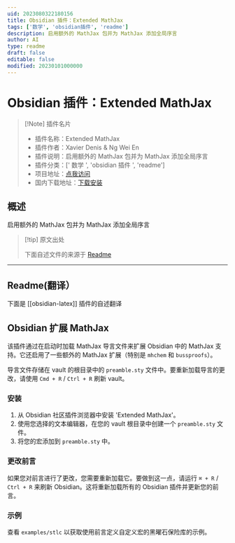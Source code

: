 ```yaml
---
uid: 2023080322180156
title: Obsidian 插件：Extended MathJax
tags: ['数学', 'obsidian插件', 'readme']
description: 启用额外的 MathJax 包并为 MathJax 添加全局序言
author: AI
type: readme
draft: false
editable: false
modified: 20230101000000
---
```


# Obsidian 插件：Extended MathJax

> [!Note] 插件名片
> - 插件名称：Extended MathJax
> - 插件作者：Xavier Denis & Ng Wei En
> - 插件说明：启用额外的 MathJax 包并为 MathJax 添加全局序言
> - 插件分类：[' 数学 ', 'obsidian 插件 ', 'readme']
> - 项目地址：[点我访问](https://github.com/wei2912/obsidian-latex)
> - 国内下载地址：[下载安装](https://pkmer.cn/products/plugin/pluginMarket/?obsidian-latex)

## 概述

启用额外的 MathJax 包并为 MathJax 添加全局序言

> [!tip] 原文出处
>
>下面自述文件的来源于 [Readme](https://ghproxy.net/https://raw.githubusercontent.com/wei2912/obsidian-latex/master/README.md)
>

---

## Readme(翻译）

下面是 [[obsidian-latex]] 插件的自述翻译

## Obsidian 扩展 MathJax

该插件通过在启动时加载 MathJax 导言文件来扩展 Obsidian 中的 MathJax 支持。它还启用了一些额外的 MathJax 扩展（特别是 `mhchem` 和 `bussproofs`）。

导言文件存储在 vault 的根目录中的 `preamble.sty` 文件中。要重新加载导言的更改，请使用 `Cmd + R` / `Ctrl + R` 刷新 vault。

### 安装

1. 从 Obsidian 社区插件浏览器中安装 'Extended MathJax'。
2. 使用您选择的文本编辑器，在您的 vault 根目录中创建一个 `preamble.sty` 文件。
3. 将您的宏添加到 `preamble.sty` 中。

### 更改前言

如果您对前言进行了更改，您需要重新加载它。要做到这一点，请运行 `⌘ + R` / `Ctrl + R` 来刷新 Obsidian。这将重新加载所有的 Obsidian 插件并更新您的前言。

### 示例

查看 `examples/stlc` 以获取使用前言定义自定义宏的黑曜石保险库的示例。

